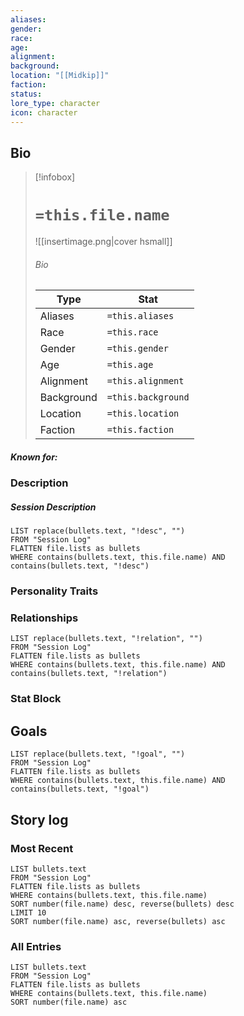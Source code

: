 ```yaml
---
aliases: 
gender: 
race: 
age: 
alignment: 
background: 
location: "[[Midkip]]"
faction: 
status: 
lore_type: character
icon: character
---
```

## Bio
> [!infobox]
> # `=this.file.name`
> ![[insertimage.png|cover hsmall]]
> ###### Bio
> | Type | Stat |
> | ---- | ---- |
> | Aliases | `=this.aliases`|
> | Race| `=this.race` |
> | Gender| `=this.gender`|
> | Age | `=this.age`|
> | Alignment|`=this.alignment`| 
> | Background| `=this.background`|
> | Location|  `=this.location`|
> | Faction| `=this.faction`| 
##### Known for:
### Description
##### Session Description
```dataview
LIST replace(bullets.text, "!desc", "")
FROM "Session Log"
FLATTEN file.lists as bullets
WHERE contains(bullets.text, this.file.name) AND contains(bullets.text, "!desc")
```
### Personality Traits
### Relationships
```dataview
LIST replace(bullets.text, "!relation", "")
FROM "Session Log"
FLATTEN file.lists as bullets
WHERE contains(bullets.text, this.file.name) AND contains(bullets.text, "!relation")
```
### Stat Block
## Goals
```dataview
LIST replace(bullets.text, "!goal", "")
FROM "Session Log"
FLATTEN file.lists as bullets
WHERE contains(bullets.text, this.file.name) AND contains(bullets.text, "!goal")
```
## Story log
### Most Recent
```dataview
LIST bullets.text
FROM "Session Log"
FLATTEN file.lists as bullets
WHERE contains(bullets.text, this.file.name)
SORT number(file.name) desc, reverse(bullets) desc
LIMIT 10
SORT number(file.name) asc, reverse(bullets) asc
```
### All Entries
```dataview
LIST bullets.text
FROM "Session Log"
FLATTEN file.lists as bullets
WHERE contains(bullets.text, this.file.name)
SORT number(file.name) asc
```